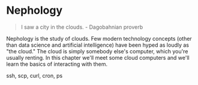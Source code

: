 # Nephology

> I saw a city in the clouds. - Dagobahnian proverb

Nephology is the study of clouds. Few modern technology concepts (other than 
data science and artificial intelligence) have been hyped as loudly as "the
cloud." The cloud is simply somebody else's computer, which you're usually
renting. In this chapter we'll meet some cloud computers and we'll learn the
basics of interacting with them.

ssh, scp, curl, cron, ps
